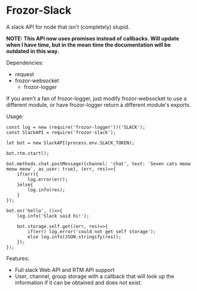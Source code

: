 # Frozor-Slack
A slack API for node that isn't (completely) stupid.

**NOTE: This API now uses promises instead of callbacks. Will update when I have time, but in the mean time the documentation will be outdated in this way.**

Dependencies:
* request
* frozor-websocket
    * frozor-logger
    
If you aren't a fan of frozor-logger, just modify frozor-websocket to use a different module, or have frozor-logger return a different module's exports.

Usage:
```$xslt
const log = new (require('frozor-logger'))('SLACK');
const SlackAPI = require('frozor-slack');

let bot = new SlackAPI(process.env.SLACK_TOKEN);

bot.rtm.start();

bot.methods.chat.postMessage({channel: 'chat', text: `Seven cats meow meow meow`, as_user: true}, (err, res)=>{
    if(err){
        log.error(err);
    }else{
        log.info(res);
    }
});

bot.on('hello', ()=>{
    log.info('Slack said hi!');

    bot.storage.self.get((err, res)=>{
        if(err) log.error('could not get self storage');
        else log.info(JSON.stringify(res));
    });
});
```

Features:

* Full slack Web API and RTM API support
* User, channel, group storage with a callback that will look up the information if it can be obtained and does not exist.
